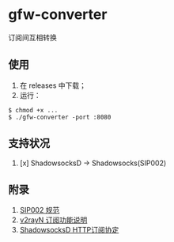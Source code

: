 # gfw-converter
订阅间互相转换

## 使用
1. 在 releases 中下载；
2. 运行：
```
$ chmod +x ...
$ ./gfw-converter -port :8080 
```

## 支持状况
1. [x] ShadowsocksD -> Shadowsocks(SIP002)

## 附录
1. [SIP002 规范](https://shadowsocks.org/en/spec/SIP002-URI-Scheme.html)
2. [v2rayN 订阅功能说明](https://github.com/2dust/v2rayN/wiki/%E8%AE%A2%E9%98%85%E5%8A%9F%E8%83%BD%E8%AF%B4%E6%98%8E)
3. [ShadowsocksD HTTP订阅协定](https://github.com/TheCGDF/SSD-Windows/wiki/HTTP%E8%AE%A2%E9%98%85%E5%8D%8F%E5%AE%9A)